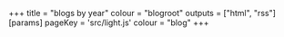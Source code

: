 +++
title = "blogs by year"
colour = "blogroot"
outputs = ["html", "rss"]
[params]
    pageKey = 'src/light.js'
    colour = "blog"
+++

